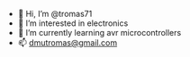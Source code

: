 - 👋 Hi, I’m @tromas71
- 👀 I’m interested in electronics
- 🌱 I’m currently learning avr microcontrollers
- 📫 dmutromas@gmail.com

<!---
tromas71/tromas71 is a ✨ special ✨ repository because its `README.md` (this file) appears on your GitHub profile.
You can click the Preview link to take a look at your changes.
--->
